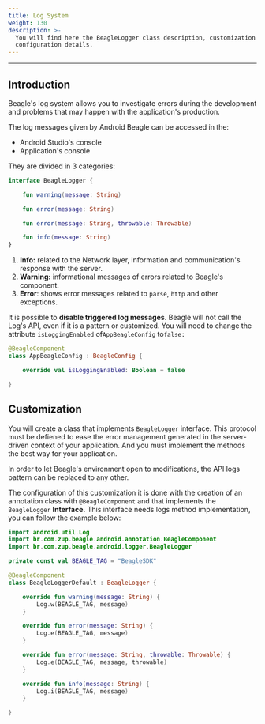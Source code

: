 ```yaml
---
title: Log System
weight: 130
description: >-
  You will find here the BeagleLogger class description, customization and
  configuration details.
---
```


---

## Introduction

Beagle's log system allows you to investigate errors during the development and problems that may happen with the application's production. 

The log messages given by Android Beagle can be accessed in the:

* Android Studio's console
* Application's console 

They are divided in 3 categories: 

```kotlin 
interface BeagleLogger {

    fun warning(message: String)

    fun error(message: String)

    fun error(message: String, throwable: Throwable)

    fun info(message: String)
}
```

1. **Info:** related to the Network layer, information and communication's response with the server. 
2. **Warning:** informational messages of errors related to Beagle's component. 
3. **Error**: shows error messages related to  `parse`, `http` and other exceptions.

It is possible to **disable triggered log messages**. Beagle will not call the Log's API, even if it is a pattern or customized. You will need to change the attribute `isLoggingEnabled` of`AppBeagleConfig` to`false:`


```kotlin
@BeagleComponent
class AppBeagleConfig : BeagleConfig {

    override val isLoggingEnabled: Boolean = false

}
```


## Customization

You will create a class that implements `BeagleLogger` interface. This protocol must be defiened to ease the error management generated in the server-driven context of your application. And you must implement the methods the best way for your application. 

In order to let Beagle's environment open to modifications, the API logs pattern can be replaced to any other.

The configuration of this customization it is done with the creation of an annotation class with `@BeagleComponent` and that implements the `BeagleLogger` **Interface.** This interface needs logs method implementation, you can follow the example below: 

```kotlin
import android.util.Log
import br.com.zup.beagle.android.annotation.BeagleComponent
import br.com.zup.beagle.android.logger.BeagleLogger

private const val BEAGLE_TAG = "BeagleSDK"

@BeagleComponent
class BeagleLoggerDefault : BeagleLogger {

    override fun warning(message: String) {
        Log.w(BEAGLE_TAG, message)
    }

    override fun error(message: String) {
        Log.e(BEAGLE_TAG, message)
    }

    override fun error(message: String, throwable: Throwable) {
        Log.e(BEAGLE_TAG, message, throwable)
    }

    override fun info(message: String) {
        Log.i(BEAGLE_TAG, message)
    }

}
```
